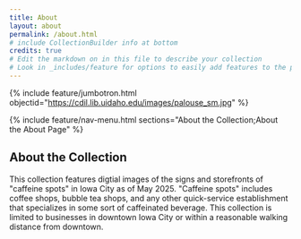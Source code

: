 ```yaml
---
title: About
layout: about
permalink: /about.html
# include CollectionBuilder info at bottom
credits: true
# Edit the markdown on in this file to describe your collection
# Look in _includes/feature for options to easily add features to the page
---
```


{% include feature/jumbotron.html objectid="https://cdil.lib.uidaho.edu/images/palouse_sm.jpg" %}

{% include feature/nav-menu.html sections="About the Collection;About the About Page" %}

## About the Collection

This collection features digtial images of the signs and storefronts of "caffeine spots" in Iowa City as of May 2025. "Caffeine spots" includes coffee shops, bubble tea shops, and any other quick-service establishment that specializes in some sort of caffeinated beverage. This collection is limited to businesses in downtown Iowa City or within a reasonable walking distance from downtown. 



